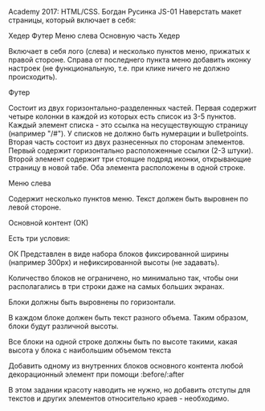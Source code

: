 Academy 2017: HTML/CSS. Богдан Русинка JS-01
Наверстать макет страницы, который включает в себя:

Хедер
Футер
Меню слева
Основную часть
Хедер

Включает в себя лого (слева) и несколько пунктов меню, прижатых к правой стороне. Справа от последнего пункта меню добавить иконку настроек (не функциональную, т.е. при клике ничего не должно происходить).

Футер

Состоит из двух горизонтально-разделенных частей. Первая содержит четыре колонки в каждой из которых есть список из 3-5 пунктов. Каждый элемент списка - это ссылка на несуществующую страницу (например "/#"). У списков не должно быть нумерации и bulletpoints. Вторая часть состоит из двух разнесенных по сторонам элементов. Первый содержит горизонтально расположенные ссылки (2-3 штуки). Второй элемент содержит три стоящие подряд иконки, открывающие страницу в новой табе. Оба элемента расположены в одной строке.

Меню слева

Содержит несколько пунктов меню. Текст должен быть выровнен по левой стороне.

Основной контент (ОК)

Есть три условия:

ОК Представлен в виде набора блоков фиксированной ширины (например 300px) и нефиксированной высоты (не задавать).

Количество блоков не ограничено, но минимально так, чтобы они располагались в три строки даже на самых больших экранах.

Блоки должны быть выровнены по горизонтали.

В каждом блоке должен быть текст разного объема. Таким образом, блоки будут различной высоты.

Все блоки на одной строке должны быть по высоте такими, какая высота у блока с наибольшим объемом текста

Добавить одному из внутренних блоков основного контента любой декорационный элемент при помощи :before/:after

В этом задании красоту наводить не нужно, но добавить отступы для текстов и других элементов относительно краев - необходимо.
